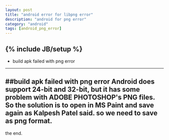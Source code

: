 ```yaml
---
layout: post
title: "android error for libpng error"
description: "android for png error"
category: "android"
tags: [android_png_error]
---
```

{% include JB/setup %}
---
*	build apk failed with png error
---
##build apk failed with png error
  Android does support 24-bit and 32-bit, but it has some problem with ADOBE PHOTOSHOP's PNG files. So the solution is to open in MS Paint and save again as Kalpesh Patel said.
  so we need to save as png format.
---
  the end.